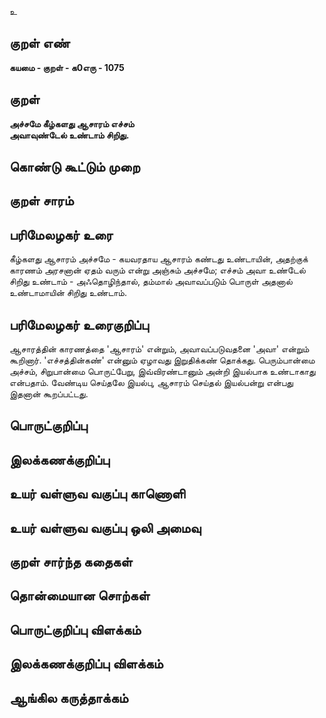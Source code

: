 உ

## குறள் எண் 

**கயமை - குறள் - க0எரு - 1075**

## குறள் 

**அச்சமே கீழ்களது ஆசாரம் எச்சம்  
அவாவுண்டேல் உண்டாம் சிறிது.** 

## கொண்டு கூட்டும் முறை


## குறள் சாரம் 


## பரிமேலழகர் உரை

கீழ்களது ஆசாரம் அச்சமே - கயவரதாய ஆசாரம் கண்டது உண்டாயின், அதற்குக் காரணம் அரசனான் ஏதம் வரும் என்று அஞ்சும் அச்சமே; எச்சம் அவா உண்டேல் சிறிது உண்டாம் - அஃதொழிந்தால், தம்மால் அவாவப்படும் பொருள் அதனால் உண்டாமாயின் சிறிது உண்டாம்.

## பரிமேலழகர் உரைகுறிப்பு   

ஆசாரத்தின் காரணத்தை 'ஆசாரம்' என்றும், அவாவப்படுவதனை 'அவா' என்றும் கூறினார். 'எச்சத்தின்கண்' என்னும் ஏழாவது இறுதிக்கண் தொக்கது. பெரும்பான்மை அச்சம், சிறுபான்மை பொருட்பேறு, இவ்விரண்டானும் அன்றி இயல்பாக உண்டாகாது என்பதாம். வேண்டிய செய்தலே இயல்பு, ஆசாரம் செய்தல் இயல்பன்று என்பது இதனான் கூறப்பட்டது.

## பொருட்குறிப்பு 


## இலக்கணக்குறிப்பு  


## உயர் வள்ளுவ வகுப்பு காணொளி


## உயர் வள்ளுவ வகுப்பு ஒலி அமைவு 

 
## குறள் சார்ந்த கதைகள் 


## தொன்மையான சொற்கள்


## பொருட்குறிப்பு விளக்கம்


## இலக்கணக்குறிப்பு விளக்கம்


## ஆங்கில கருத்தாக்கம் 



